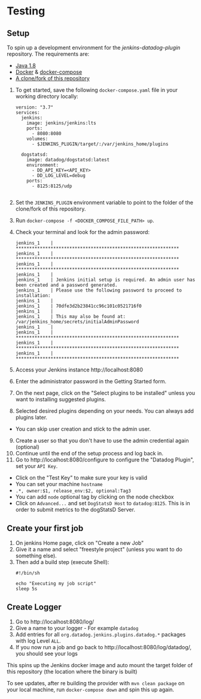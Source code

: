 # Testing

## Setup

To spin up a development environment for the *jenkins-datadog-plugin* repository. The requirements are:

* [Java 1.8](https://www.java.com/en/download/)
* [Docker](https://docs.docker.com/get-started/) & [docker-compose](https://docs.docker.com/compose/install/)
* [A clone/fork of this repository](https://help.github.com/en/articles/fork-a-repo)


1. To get started, save the following `docker-compose.yaml` file in your working directory locally:

    ```
    version: "3.7"
    services:
      jenkins:
        image: jenkins/jenkins:lts
        ports:
          - 8080:8080
        volumes:
          - $JENKINS_PLUGIN/target/:/var/jenkins_home/plugins
      
      dogstatsd:    
        image: datadog/dogstatsd:latest 
        environment:
          - DD_API_KEY=<API_KEY>
          - DD_LOG_LEVEL=debug
        ports:
          - 8125:8125/udp  
               
    ```

2. Set the `JENKINS_PLUGIN` environment variable to point to the folder of the clone/fork of this repository.
3. Run `docker-compose -f <DOCKER_COMPOSE_FILE_PATH> up`.
4. Check your terminal and look for the admin password:
    ```
    jenkins_1    | *************************************************************
    jenkins_1    | *************************************************************
    jenkins_1    | *************************************************************
    jenkins_1    |
    jenkins_1    | Jenkins initial setup is required. An admin user has been created and a password generated.
    jenkins_1    | Please use the following password to proceed to installation:
    jenkins_1    |
    jenkins_1    | 70dfe3d2b23841cc96c101c0521716f0
    jenkins_1    |
    jenkins_1    | This may also be found at: /var/jenkins_home/secrets/initialAdminPassword
    jenkins_1    |
    jenkins_1    | *************************************************************
    jenkins_1    | *************************************************************
    jenkins_1    | *************************************************************
    ``` 

5. Access your Jenkins instance http://localhost:8080
6. Enter the administrator password in the Getting Started form.
7. On the next page, click on the "Select plugins to be installed" unless you want to installing suggested plugins. 
8. Selected desired plugins depending on your needs. You can always add plugins later.
  - You can skip user creation and stick to the admin user.
9. Create a user so that you don't have to use the admin credential again (optional)
10. Continue until the end of the setup process and log back in.
11. Go to http://localhost:8080/configure to configure the "Datadog Plugin", set your `API Key`.
  - Click on the "Test Key" to make sure your key is valid
  - You can set your machine `hostname`
  - `.*, owner:$1, release_env:$2, optional:Tag3`
  - You can add `node` optional tag by clicking on the node checkbox
  - Click on `Advanced...` and set `DogStatsD Host` to `datadog:8125`. This is in order to submit metrics to the dogStatsD Server.

## Create your first job

1. On jenkins Home page, click on "Create a new Job" 
2. Give it a name and select "freestyle project" (unless you want to do something else).
3. Then add a build step (execute Shell):
    ```
    #!/bin/sh
    
    echo "Executing my job script"
    sleep 5s
    ```

## Create Logger
1. Go to http://localhost:8080/log/
2. Give a name to your logger - For example `datadog`
3. Add entries for all `org.datadog.jenkins.plugins.datadog.*` packages with log Level `ALL`.
4. If you now run a job and go back to http://localhost:8080/log/datadog/, you should see your logs

This spins up the Jenkins docker image and auto mount the target folder of this repository (the location where the binary is built)

To see updates, after re building the provider with `mvn clean package` on your local machine, run `docker-compose down` and spin this up again.
